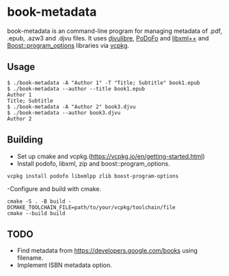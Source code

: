 # book-metadata

book-metadata is an command-line program for managing metadata of .pdf, .epub, .azw3 and .djvu files. It uses [djvulibre](http://djvu.sourceforge.net/), [PoDoFo](http://podofo.sourceforge.net/) and [libxml++](https://developer-old.gnome.org/libxml++-tutorial/5.0/) and [Boost::program_options]() libraries via [vcpkg](https://vcpkg.io/en/index.html).

## Usage
```
$ ./book-metadata -A "Author 1" -T "Title; Subtitle" book1.epub 
$ ./book-metadata --author --title book1.epub 
Author 1
Title; Subtitle
$ ./book-metadata -A "Author 2" book3.djvu 
$ ./book-metadata --author book3.djvu 
Author 2
```
## Building 


- Set up cmake and vcpkg.(https://vcpkg.io/en/getting-started.html)
- Install podofo, libxml, zip and boost::program_options.

```
vcpkg install podofo libxmlpp zlib boost-program-options
```
-Configure and build with cmake.
```
cmake -S . -B build -DCMAKE_TOOLCHAIN_FILE=path/to/your/vcpkg/toolchain/file
cmake --build build
```

## TODO
- Find metadata from https://developers.google.com/books using filename.
- Implement ISBN metadata option.
